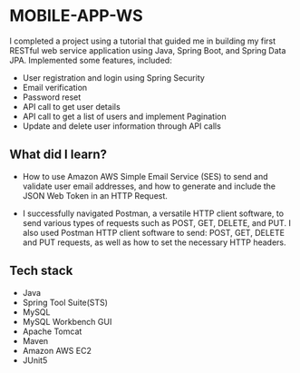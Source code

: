 # MOBILE-APP-WS

I completed a project using a tutorial that guided me in building my first RESTful web service application using Java, Spring Boot, and Spring Data JPA. Implemented some features, included:

* User registration and login using Spring Security
* Email verification
* Password reset
* API call to get user details
* API call to get a list of users and implement Pagination
* Update and delete user information through API calls  

## What did I learn?

* How to use Amazon AWS Simple Email Service (SES) to send and validate user email addresses, and how to generate and include the JSON Web Token in an HTTP Request.

* I successfully navigated Postman, a versatile HTTP client software, to send various types of requests such as POST, GET, DELETE, and PUT. I also used Postman HTTP client software to send: POST, GET, DELETE and PUT requests, as well as how to set the necessary HTTP headers.

## Tech stack 
- Java
- Spring Tool Suite(STS)
- MySQL
- MySQL Workbench GUI
- Apache Tomcat
- Maven
- Amazon AWS EC2
- JUnit5
